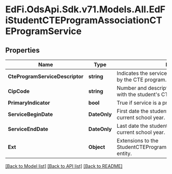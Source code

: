 # EdFi.OdsApi.Sdk.v71.Models.All.EdFiStudentCTEProgramAssociationCTEProgramService

## Properties

Name | Type | Description | Notes
------------ | ------------- | ------------- | -------------
**CteProgramServiceDescriptor** | **string** | Indicates the service being provided to the student by the CTE program. | 
**CipCode** | **string** | Number and description of the CIP code associated with the student&#39;s CTE program. | [optional] 
**PrimaryIndicator** | **bool** | True if service is a primary service. | [optional] 
**ServiceBeginDate** | **DateOnly** | First date the student was in this option for the current school year. | [optional] 
**ServiceEndDate** | **DateOnly** | Last date the student was in this option for the current school year. | [optional] 
**Ext** | **Object** | Extensions to the StudentCTEProgramAssociationCTEProgramService entity. | [optional] 

[[Back to Model list]](../../README.md#documentation-for-models) [[Back to API list]](../../README.md#documentation-for-api-endpoints) [[Back to README]](../../README.md)


